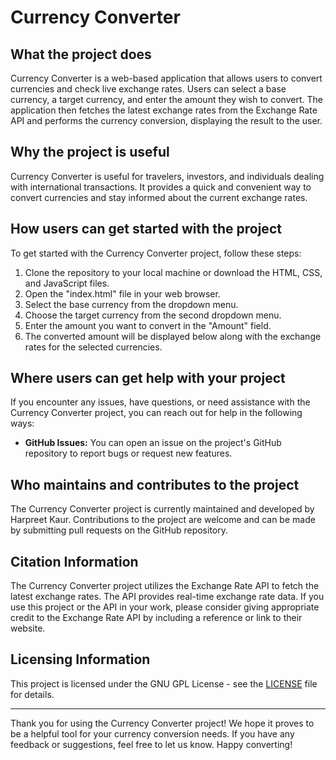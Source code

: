 # Currency Converter

## What the project does
Currency Converter is a web-based application that allows users to convert currencies and check live exchange rates. Users can select a base currency, a target currency, and enter the amount they wish to convert. The application then fetches the latest exchange rates from the Exchange Rate API and performs the currency conversion, displaying the result to the user.

## Why the project is useful
Currency Converter is useful for travelers, investors, and individuals dealing with international transactions. It provides a quick and convenient way to convert currencies and stay informed about the current exchange rates.

## How users can get started with the project
To get started with the Currency Converter project, follow these steps:

1. Clone the repository to your local machine or download the HTML, CSS, and JavaScript files.
2. Open the "index.html" file in your web browser.
3. Select the base currency from the dropdown menu.
4. Choose the target currency from the second dropdown menu.
5. Enter the amount you want to convert in the "Amount" field.
6. The converted amount will be displayed below along with the exchange rates for the selected currencies.

## Where users can get help with your project
If you encounter any issues, have questions, or need assistance with the Currency Converter project, you can reach out for help in the following ways:

- **GitHub Issues:** You can open an issue on the project's GitHub repository to report bugs or request new features.

## Who maintains and contributes to the project
The Currency Converter project is currently maintained and developed by Harpreet Kaur. Contributions to the project are welcome and can be made by submitting pull requests on the GitHub repository.

## Citation Information
The Currency Converter project utilizes the Exchange Rate API to fetch the latest exchange rates. The API provides real-time exchange rate data. If you use this project or the API in your work, please consider giving appropriate credit to the Exchange Rate API by including a reference or link to their website.

## Licensing Information
This project is licensed under the GNU GPL License - see the [LICENSE](LICENSE) file for details.

---

Thank you for using the Currency Converter project! We hope it proves to be a helpful tool for your currency conversion needs. If you have any feedback or suggestions, feel free to let us know. Happy converting!